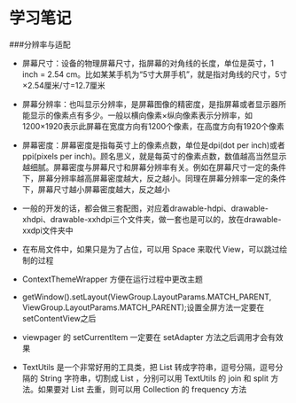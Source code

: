 # 学习笔记

###分辨率与适配
* 屏幕尺寸：设备的物理屏幕尺寸，指屏幕的对角线的长度，单位是英寸，1 inch = 2.54 cm。比如某某手机为“5寸大屏手机”，就是指对角线的尺寸，5寸×2.54厘米/寸=12.7厘米
* 屏幕分辨率：也叫显示分辨率，是屏幕图像的精密度，是指屏幕或者显示器所能显示的像素点有多少。一般以横向像素×纵向像素表示分辨率，如1200×1920表示此屏幕在宽度方向有1200个像素，在高度方向有1920个像素
* 屏幕密度：屏幕密度是指每英寸上的像素点数，单位是dpi(dot per inch)或者ppi(pixels per inch)。顾名思义，就是每英寸的像素点数，数值越高当然显示越细腻。屏幕密度与屏幕尺寸和屏幕分辨率有关。例如在屏幕尺寸一定的条件下，屏幕分辨率越高屏幕密度越大，反之越小。同理在屏幕分辨率一定的条件下，屏幕尺寸越小屏幕密度越大，反之越小

* 一般的开发的话，都会做三套配图，对应着drawable-hdpi、drawable-xhdpi、drawable-xxhdpi三个文件夹，做一套也是可以的，放在drawable-xxdpi文件夹中



* 在布局文件中，如果只是为了占位，可以用 Space 来取代 View，可以跳过绘制的过程
* ContextThemeWrapper 方便在运行过程中更改主题
* getWindow().setLayout(ViewGroup.LayoutParams.MATCH_PARENT, ViewGroup.LayoutParams.MATCH_PARENT);设置全屏方法一定要在setContentView之后
* viewpager 的 setCurrentItem 一定要在 setAdapter 方法之后调用才会有效果
* TextUtils 是一个非常好用的工具类，把 List 转成字符串，逗号分隔，逗号分隔的 String 字符串，切割成 List ，分别可以用 TextUtils 的 join 和 split 方法。如果要对 List 去重，则可以用 Collection 的 frequency 方法